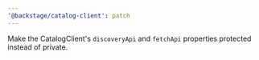 ```yaml
---
'@backstage/catalog-client': patch
---
```


Make the CatalogClient's `discoveryApi` and `fetchApi` properties protected instead of private.
